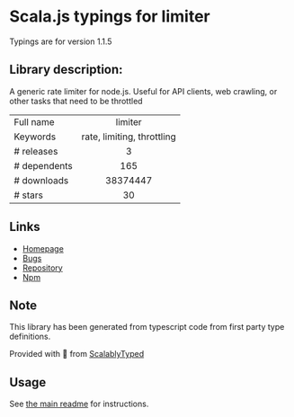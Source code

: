 
# Scala.js typings for limiter

Typings are for version 1.1.5

## Library description:
A generic rate limiter for node.js. Useful for API clients, web crawling, or other tasks that need to be throttled

|                    |                 |
| ------------------ | :-------------: |
| Full name          | limiter |
| Keywords           | rate, limiting, throttling |
| # releases         | 3 |
| # dependents       | 165 |
| # downloads        | 38374447 |
| # stars            | 30 |

## Links
- [Homepage](https://github.com/jhurliman/node-rate-limiter#readme)
- [Bugs](http://github.com/jhurliman/node-rate-limiter/issues)
- [Repository](https://github.com/jhurliman/node-rate-limiter)
- [Npm](https://www.npmjs.com/package/limiter)
    


## Note
This library has been generated from typescript code from first party type definitions.

Provided with :purple_heart: from [ScalablyTyped](https://github.com/oyvindberg/ScalablyTyped)

## Usage
See [the main readme](../../readme.md) for instructions.


